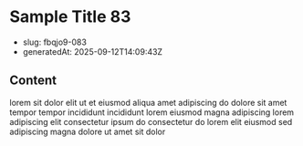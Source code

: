 # Sample Title 83

- slug: fbqjo9-083
- generatedAt: 2025-09-12T14:09:43Z

## Content
lorem sit dolor elit ut et eiusmod aliqua amet adipiscing do dolore sit amet tempor tempor incididunt incididunt lorem eiusmod magna adipiscing lorem adipiscing elit consectetur ipsum do consectetur do lorem elit eiusmod sed adipiscing magna dolore ut amet sit dolor
